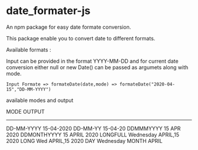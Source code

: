 # date_formater-js
An npm package for easy date formate conversion.

This package enable you to convert date to different formats.

Available formats : 

Input can be provided in the format YYYY-MM-DD and for current date conversion either null or new Date() can be passed as argumets along with mode.

    
    Input Formate => formateDate(date,mode) => formateDate("2020-04-15","DD-MM-YYYY")
available modes and output

MODE            OUTPUT
-------         --------
DD-MM-YYYY      15-04-2020
DD-MM-YY        15-04-20
DDMMMYYYY       15 APR 2020
DDMONTHYYYY     15 APRIL 2020
LONGFULL        Wednesday APRIL,15 2020
LONG            Wed APRIL,15 2020
DAY             Wednesday
MONTH           APRIL